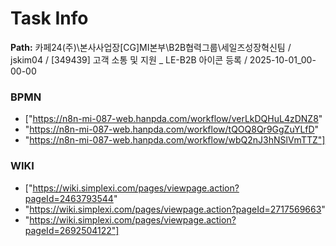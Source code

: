 # Task Info

**Path:** 카페24(주)\본사사업장\[CG]MI본부\B2B협력그룹\세일즈성장혁신팀 / jskim04 / [349439] 고객 소통 및 지원 _ LE-B2B 아이콘 등록 / 2025-10-01_00-00-00

### BPMN
- ["https://n8n-mi-087-web.hanpda.com/workflow/verLkDQHuL4zDNZ8"
- "https://n8n-mi-087-web.hanpda.com/workflow/tQOQ8Qr9GgZuYLfD"
- "https://n8n-mi-087-web.hanpda.com/workflow/wbQ2nJ3hNSlVmTTZ"]

### WIKI
- ["https://wiki.simplexi.com/pages/viewpage.action?pageId=2463793544"
- "https://wiki.simplexi.com/pages/viewpage.action?pageId=2717569663"
- "https://wiki.simplexi.com/pages/viewpage.action?pageId=2692504122"]


